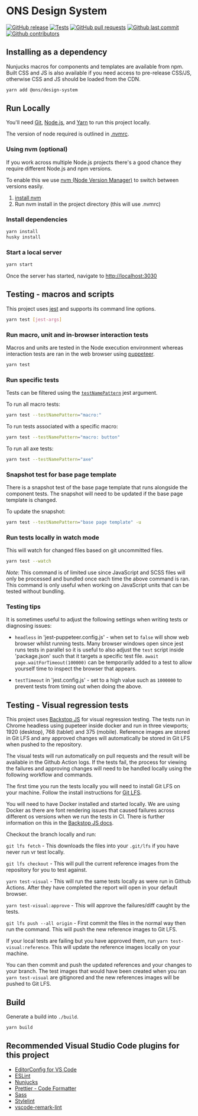# ONS Design System

[![GitHub release](https://img.shields.io/github/release/ONSdigital/design-system.svg)](https://github.com/ONSdigital/design-system/releases)
[![Tests](https://github.com/ONSdigital/design-system/actions/workflows/tests.yml/badge.svg)](https://github.com/ONSdigital/design-system/actions/workflows/tests.yml)
[![GitHub pull requests](https://img.shields.io/github/issues-pr-raw/ONSdigital/design-system.svg)](https://github.com/ONSdigital/design-system/pulls)
[![Github last commit](https://img.shields.io/github/last-commit/ONSdigital/design-system.svg)](https://github.com/ONSdigital/design-system/commits)
[![Github contributors](https://img.shields.io/github/contributors/ONSdigital/design-system.svg)](https://github.com/ONSdigital/design-system/graphs/contributors)

## Installing as a dependency

Nunjucks macros for components and templates are available from npm. Built CSS and JS is also available if you need access to pre-release CSS/JS, otherwise CSS and JS should be loaded from the CDN.

```bash
yarn add @ons/design-system
```

## Run Locally

You'll need [Git](https://help.github.com/articles/set-up-git/), [Node.js](https://nodejs.org/en/), and [Yarn](https://yarnpkg.com/en/docs/getting-started) to run this project locally.

The version of node required is outlined in [.nvmrc](./.nvmrc).

### Using nvm (optional)

If you work across multiple Node.js projects there's a good chance they require different Node.js and npm versions.

To enable this we use [nvm (Node Version Manager)](https://github.com/creationix/nvm) to switch between versions easily.

1. [install nvm](https://github.com/creationix/nvm#installation)
2. Run nvm install in the project directory (this will use .nvmrc)

### Install dependencies

```bash
yarn install
husky install
```

### Start a local server

```bash
yarn start
```

Once the server has started, navigate to <http://localhost:3030>

## Testing - macros and scripts

This project uses [jest](https://jestjs.io/docs/cli) and supports its command line options.

```bash
yarn test [jest-args]
```

### Run macro, unit and in-browser interaction tests

Macros and units are tested in the Node execution environment whereas interaction tests are ran in the web browser using [puppeteer](https://developer.chrome.com/docs/puppeteer/).

```bash
yarn test
```

### Run specific tests

Tests can be filtered using the [`testNamePattern`](https://jestjs.io/docs/cli#--testnamepatternregex) jest argument.

To run all macro tests:

```bash
yarn test --testNamePattern="macro:"
```

To run tests associated with a specific macro:

```bash
yarn test --testNamePattern="macro: button"
```

To run all axe tests:

```bash
yarn test --testNamePattern="axe"
```

### Snapshot test for base page template

There is a snapshot test of the base page template that runs alongside the component tests. The snapshot will need to be updated if the base page template is changed.

To update the snapshot:

```bash
yarn test --testNamePattern="base page template" -u
```

### Run tests locally in watch mode

This will watch for changed files based on git uncommitted files.

```bash
yarn test --watch
```

_Note_: This command is of limited use since JavaScript and SCSS files will only be processed and bundled once each time the above command is ran. This command is only useful when working on JavaScript units that can be tested without bundling.

### Testing tips

It is sometimes useful to adjust the following settings when writing tests or diagnosing issues:

- `headless` in 'jest-puppeteer.config.js' - when set to `false` will show web browser whilst running tests. Many browser windows open since jest runs tests in parallel so it is useful to also adjust the `test` script inside 'package.json' such that it targets a specific test file. `await page.waitForTimeout(100000)` can be temporarily added to a test to allow yourself time to inspect the browser that appears.

- `testTimeout` in 'jest.config.js' - set to a high value such as `1000000` to prevent tests from timing out when doing the above.

## Testing - Visual regression tests

This project uses [Backstop JS](https://github.com/garris/BackstopJS) for visual regression testing. The tests run in Chrome headless using pupeteer inside docker and run in three viewports; 1920 (desktop), 768 (tablet) and 375 (mobile). Reference images are stored in Git LFS and any approved changes will automatically be stored in Git LFS when pushed to the repository.

The visual tests will run automatically on pull requests and the result will be available in the Github Action logs. If the tests fail, the process for viewing the failures and approving changes will need to be handled locally using the following workflow and commands.

The first time you run the tests locally you will need to install Git LFS on your machine. Follow the install instructions for [Git LFS](https://docs.github.com/en/repositories/working-with-files/managing-large-files/installing-git-large-file-storage).

You will need to have Docker installed and started locally. We are using Docker as there are font rendering issues that caused failures across different os versions when we run the tests in CI. There is further information on this in the [Backstop JS docs](https://github.com/garris/BackstopJS#using-docker-for-testing-across-different-environments).

Checkout the branch locally and run:

`git lfs fetch` - This downloads the files into your `.git/lfs` if you have never run vr test locally.

`git lfs checkout` - This will pull the current reference images from the repository for you to test against.

`yarn test-visual` - This will run the same tests locally as were run in Github Actions. After they have completed the report will open in your default browser.

`yarn test-visual:approve` - This will approve the failures/diff caught by the tests.


`git lfs push --all origin` - First commit the files in the normal way then run the command. This will push the new reference images to Git LFS.

If your local tests are failing but you have approved them, run `yarn test-visual:reference`. This will update the reference images locally on your machine.

You can then commit and push the updated references and your changes to your branch. The test images that would have been created when you ran `yarn test-visual` are gitignored and the new references images will be pushed to Git LFS.

## Build

Generate a build into `./build`.

```bash
yarn build
```

## Recommended Visual Studio Code plugins for this project

- [EditorConfig for VS Code](https://marketplace.visualstudio.com/items?itemName=EditorConfig.EditorConfig)
- [ESLint](https://marketplace.visualstudio.com/items?itemName=dbaeumer.vscode-eslint)
- [Nunjucks](https://marketplace.visualstudio.com/items?itemName=ronnidc.nunjucks)
- [Prettier - Code Formatter](https://marketplace.visualstudio.com/items?itemName=esbenp.prettier-vscode)
- [Sass](https://marketplace.visualstudio.com/items?itemName=robinbentley.sass-indented)
- [Stylelint](https://marketplace.visualstudio.com/items?itemName=stylelint.vscode-stylelint)
- [vscode-remark-lint](https://marketplace.visualstudio.com/items?itemName=drewbourne.vscode-remark-lint)
